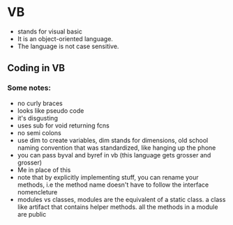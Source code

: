 # VB
- stands for visual basic
- It is an object-oriented language.
- The language is not case sensitive.

## Coding in VB
### Some notes:
- no curly braces
- looks like pseudo code
- it's disgusting
- uses sub for void returning fcns
- no semi colons
- use dim to create variables, dim stands for dimensions, old school naming convention that was standardized, like hanging up the phone
- you can pass byval and byref in vb (this language gets grosser and grosser)
- Me in place of this
- note that by explicitly implementing stuff, you can rename your methods, i.e the method name doesn't have to follow the interface nomencleture
- modules vs classes, modules are the equivalent of a static class. a class like artifact that contains helper methods. all the methods in a module are public